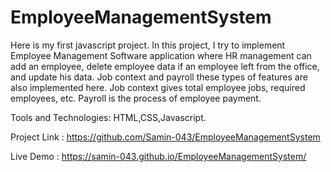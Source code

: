# EmployeeManagementSystem

Here is my first javascript project. In this project, I try to implement Employee Management Software application where HR management can add an employee, delete employee data if an employee left from the office, and update his data. Job context and payroll these types of features are also implemented here. Job context gives total employee jobs, required employees, etc. Payroll is the process of employee payment.

Tools and Technologies: HTML,CSS,Javascript.

Project Link : https://github.com/Samin-043/EmployeeManagementSystem

Live Demo : https://samin-043.github.io/EmployeeManagementSystem/
